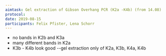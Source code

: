 ```yaml
---
aimtask: Gel extraction of Gibson Overhang PCR (K2a -K4b) (from 14.08)
protocol:
date: 2019-08-15
participants: Felix Pfister, Lena Schorr
---
```

* no bands in K2b and K3a
* many different bands in K2a
* K3b - K4b look good
--gel extraction only of K2a, K3b, K4a, K4b